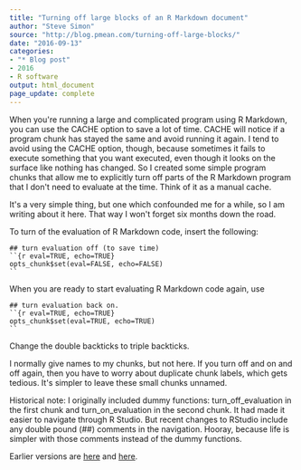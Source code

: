 ```yaml
---
title: "Turning off large blocks of an R Markdown document"
author: "Steve Simon"
source: "http://blog.pmean.com/turning-off-large-blocks/"
date: "2016-09-13"
categories:
- "* Blog post"
- 2016
- R software
output: html_document
page_update: complete
---
```


When you're running a large and complicated program using R Markdown, you can use the CACHE option to save a lot of time. CACHE will notice if a program chunk has stayed the same and avoid running it again. I tend to avoid using the CACHE option, though, because sometimes it fails to execute something that you want executed, even though it looks on the surface like nothing has changed. So I created some simple program chunks that allow me to explicitly turn off parts of the R Markdown program that I don't need to evaluate at the time. Think of it as a manual cache.

It's a very simple thing, but one which confounded me for a while, so I am writing about it here. That way I won't forget six months down the road.

<!---More--->

To turn of the evaluation of R Markdown code, insert the following: 

```
## turn evaluation off (to save time)
``{r eval=TRUE, echo=TRUE}
opts_chunk$set(eval=FALSE, echo=FALSE)
``
```

When you are ready to start evaluating R Markdown code again, use

```
## turn evaluation back on.
``{r eval=TRUE, echo=TRUE}
opts_chunk$set(eval=TRUE, echo=TRUE)
``
```

Change the double backticks to triple backticks.

I normally give names to my chunks, but not here. If you turn off and on and off again, then you have to worry about duplicate chunk labels, which gets tedious. It's simpler to leave these small chunks unnamed.

Historical note: I originally included dummy functions: turn\_off\_evaluation in the first chunk and turn\_on\_evaluation in the second chunk. It had made it easier to navigate through R Studio. But recent changes to RStudio include any double pound (\#\#) comments in the navigation. Hooray, because life is simpler with those comments instead of the dummy functions.

 
Earlier versions are [here][sim1] and [here][sim2].
 
[sim1]: http://blog.pmean.com/turning-off-large-blocks/
[sim2]: http://new.pmean.com/turning-off-large-blocks/
 
